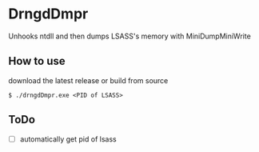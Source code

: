 # DrngdDmpr
Unhooks ntdll and then dumps LSASS's memory with MiniDumpMiniWrite

## How to use
download the latest release or build from source
```
$ ./drngdDmpr.exe <PID of LSASS>
```

## ToDo
- [ ] automatically get pid of lsass